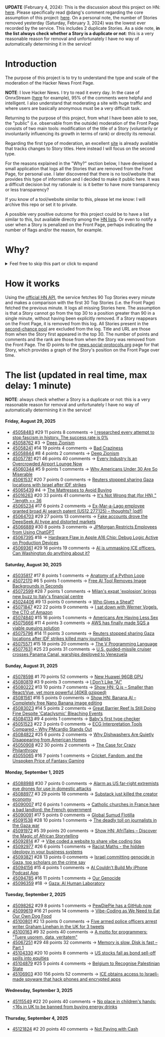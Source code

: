 **UPDATE** (February 4, 2024): This is the discussion about this project on HN: [here](https://news.ycombinator.com/item?id=39230513). Please specifically read @dang's comment regarding the core assumption of this project: [here](https://news.ycombinator.com/item?id=39231537). On a personal note, the number of Stories removed yesterday (Saturday, February 3, 2024) was the lowest ever recorded by the service. This includes 2 duplicate Stories. As a side note, **in the list always check whether a Story is a duplicate or not**: this is a very reasonable reason for removal and unfortunately I have no way of automatically determining it in the service!

# Introduction

The purpose of this project is to try to understand the type and scale of the moderation of the Hacker News Front Page.

**NOTE**: I love Hacker News. I try to read it every day. In the case of OnnxStream ([here](https://news.ycombinator.com/item?id=37752632) for example), 95% of the comments were helpful and intelligent. I also understand that moderating a site with huge traffic and where users are basically anonymous must be a very difficult task.

Returning to the purpose of this project, from what I have been able to see, the "public" (i.e. observable from the outside) moderation of the Front Page consists of two main tools: modification of the title of a Story (voluntarily or involuntarily influencing its growth in terms of rank) or directly its removal.

Regarding the first type of moderation, an excellent [site](https://hackernewstitles.netlify.app/) is already available that tracks changes to Story titles. Here instead I will focus on the second type.

For the reasons explained in the "Why?" section below, I have developed a small application that logs all the Stories that are removed from the Front Page, for personal use. I later discovered that there is no tool/website that provides this type of information and I decided to make it public here. It was a difficult decision but my rationale is: is it better to have more transparency or less transparency?

If you know of a tool/website similar to this, please let me know: I will archive this repo or set it to private.

A possible very positive outcome for this project could be to have a list similar to this, but available directly among the [HN lists](https://news.ycombinator.com/lists). Or even to notify a user when a Story is penalized on the Front Page, perhaps indicating the number of flags and/or the reason, for example.

# Why?

<details>
<summary>Feel free to skip this part or click to expand</summary>

A friend of mine posted two Stories on Hacker News related to OnnxStream (31 days apart), the first related to SDXL Turbo support and the second related to TinyLlama and Mistral 7B support.

In the case of the [first](https://news.ycombinator.com/item?id=38646969), the Story was among the first on the Front Page, until its title was changed from "Stable Diffusion Turbo on a Raspberry Pi Zero 2 generates an image in 29 minutes" to "OnnxStream: Stable Diffusion XL 1.0 Base on a Raspberry Pi Zero 2". This effectively "killed" the Story. One user pointed out that the new title didn't reflect the spirit of the Story (thanks @practice9).

In the case of the [second](https://news.ycombinator.com/item?id=38991145), the Story was in third place on the Front Page, less than an hour after the submission. In this case it was simply removed from the Front Page.

Having discovered this, perplexed, I sent an email to the moderator. @dang, who was very kind and quick in his response, explained to me that the Story had been flagged by users even without being explicitly [flagged], and that he could therefore only hypothesize the causes of the flag. His hypothesis was that (some?) users might be fed up with news related to LLMs.

While I have no reason to doubt Daniel's good faith, it's hard to believe that HN users would be tired of LLM-related news.

So I decided to develop a small console application to determine the frequency of this phenomenon (actually I was also motivated by the prospect of writing some C# code, after more than 2 years of complete abstinence). I subsequently discovered that there were no tools/websites that monitored this specific phenomenon and I therefore decided to make it public here.

</details>

# How it works

Using the [official HN API](https://github.com/HackerNews/API), the service fetches 90 Top Stories every minute and makes a comparison with the first 30 Top Stories (i.e. the Front Page) fetched the previous minute. It logs all missing Stories here. The assumption is that a Story cannot go from the top 30 to a position greater than 90 in a single minute, without having been explicitly removed. If a Story reappears on the Front Page, it is removed from this log. All Stories present in the [second-chance pool](https://news.ycombinator.com/pool) are excluded from the log. Title and URL are those from when the Story first appeared in the top 30. The number of points and comments and the rank are those from when the Story was removed from the Front Page. The ID points to the [news.social-protocols.org](https://news.social-protocols.org) page for that Story, which provides a graph of the Story's position on the Front Page over time.

# The list (updated in real time, max delay: 1 minute)

**NOTE**: always check whether a Story is a duplicate or not: this is a very reasonable reason for removal and unfortunately I have no way of automatically determining it in the service!

#### **Friday, August 29, 2025**
<!-- HN:45058483:start -->
* [45058483](https://news.social-protocols.org/stats?id=45058483) #29 11 points 8 comments -> [I researched every attempt to stop fascism in history. The success rate is 0%](https://cmarmitage.substack.com/p/i-researched-every-attempt-to-stop)<!-- HN:45058483:end --><!-- HN:45058762:start -->
* [45058762](https://news.social-protocols.org/stats?id=45058762) #3 -> [Deep Zionism](https://scottaaronson.blog/?p=9082)<!-- HN:45058762:end --><!-- HN:45058241:start -->
* [45058241](https://news.social-protocols.org/stats?id=45058241) #14 19 points 4 comments -> [Bad Craziness](https://www.math.columbia.edu/~woit/wordpress/?p=15191)<!-- HN:45058241:end --><!-- HN:45058844:start -->
* [45058844](https://news.social-protocols.org/stats?id=45058844) #8 4 points 2 comments -> [Deep Zionism](https://scottaaronson.blog/?p=9082)<!-- HN:45058844:end --><!-- HN:45057781:start -->
* [45057781](https://news.social-protocols.org/stats?id=45057781) #21 46 points 40 comments -> [Every Industry Is an Overcrowded Airport Lounge Now](https://quoththeraven.substack.com/p/every-industry-is-an-overcrowded)<!-- HN:45057781:end --><!-- HN:45060344:start -->
* [45060344](https://news.social-protocols.org/stats?id=45060344) #5 9 points 1 comments -> [Why Americans Under 30 Are So Miserable](https://questionsforum.com/americans-under-30-are-so-miserable-that-the-u-s-just-fell-to-a-historic-low-ranking-in-the-annual-world-happiness/)<!-- HN:45060344:end --><!-- HN:45061537:start -->
* [45061537](https://news.social-protocols.org/stats?id=45061537) #20 7 points 0 comments -> [Reuters stopped sharing Gaza locations with Israel after IDF strikes](https://www.nbcnews.com/world/gaza/news-group-stopped-sharing-gaza-locations-israel-many-journalists-kill-rcna227687)<!-- HN:45061537:end --><!-- HN:45065439:start -->
* [45065439](https://news.social-protocols.org/stats?id=45065439) #4 -> [The Mattresses to Avoid Buying](https://www.choice.com.au/home-and-living/bedroom/mattresses/articles/mattresses-to-avoid-buying)<!-- HN:45065439:end --><!-- HN:45016263:start -->
* [45016263](https://news.social-protocols.org/stats?id=45016263) #20 33 points 41 comments -> [It's Not Wrong that (for HN) " ".length == 36](https://zaerl.com/2025/08/24/its-not-wrong-that-for-hn-%f0%9f%a4%a6%f0%9f%8f%bc%e2%99%82%ef%b8%8f-length-36/)<!-- HN:45016263:end --><!-- HN:45065234:start -->
* [45065234](https://news.social-protocols.org/stats?id=45065234) #17 6 points 2 comments -> [Ex-Mar-a-Lago employee granted broad AI search patent (US12,277,125) – thoughts? [pdf]](https://patentimages.storage.googleapis.com/81/08/e8/400c0d5b380d04/US12277125B2.pdf)<!-- HN:45065234:end --><!-- HN:45064703:start -->
* [45064703](https://news.social-protocols.org/stats?id=45064703) #29 27 points 13 comments -> [Fake accounts drove the DeepSeek AI hype and distorted markets](https://www.evai.ai/en/post/disinformation-the-deepseek-hype-was-all-made-up-how-fake-accounts-managed-a-market-frenzy)<!-- HN:45064703:end --><!-- HN:45066889:start -->
* [45066889](https://news.social-protocols.org/stats?id=45066889) #30 8 points 3 comments -> [JPMorgan Restricts Employees from Using ChatGPT](https://www.wsj.com/articles/jpmorgan-restricts-employees-from-using-chatgpt-2da5dc34)<!-- HN:45066889:end --><!-- HN:45067395:start -->
* [45067395](https://news.social-protocols.org/stats?id=45067395) #18 -> [Hardware Flaw in Apple A16 Chip: Debug Logic Active on Production Devices](https://github.com/JGoyd/A16-FuseBypass)<!-- HN:45067395:end --><!-- HN:45069361:start -->
* [45069361](https://news.social-protocols.org/stats?id=45069361) #29 16 points 19 comments -> [AI is ummasking ICE officers. Can Washington do anything about it?](https://www.politico.com/news/2025/08/29/ai-unmasking-ice-officers-00519478)<!-- HN:45069361:end -->
#### **Saturday, August 30, 2025**<!-- HN:45035817:start -->
* [45035817](https://news.social-protocols.org/stats?id=45035817) #17 8 points 1 comments -> [Anatomy of a Python Loop](https://orencodes.io/anatomy-of-a-python-loop/)<!-- HN:45035817:end --><!-- HN:45072170:start -->
* [45072170](https://news.social-protocols.org/stats?id=45072170) #6 5 points 1 comments -> [Free AI Tool Removes Image Backgrounds in Seconds](https://nanobananas.site/tools/background-removal)<!-- HN:45072170:end --><!-- HN:45072599:start -->
* [45072599](https://news.social-protocols.org/stats?id=45072599) #28 7 points 1 comments -> [Milan's expat 'explosion' brings new buzz to Italy's financial centre](https://www.ft.com/content/f33a01dc-f873-4c62-886f-f69562fb2e46)<!-- HN:45072599:end --><!-- HN:45024406:start -->
* [45024406](https://news.social-protocols.org/stats?id=45024406) #9 13 points 0 comments -> [Who Gives a Sheaf?](https://www.youtube.com/playlist?list=PLnNqTHlK5sGJrRvH0YBxE4Oe1M9EoSTPQ)<!-- HN:45024406:end --><!-- HN:45071847:start -->
* [45071847](https://news.social-protocols.org/stats?id=45071847) #22 22 points 9 comments -> [I sat down with Werner Vogels, the CTO of Amazon](https://everton.xyz/i-sat-down-with-werner-vogels/)<!-- HN:45071847:end --><!-- HN:45074840:start -->
* [45074840](https://news.social-protocols.org/stats?id=45074840) #15 16 points 1 comments -> [Americans Are Having Less Sex](https://www.wsj.com/lifestyle/relationships/americans-are-having-less-sex-than-ever-785973ce)<!-- HN:45074840:end --><!-- HN:45075666:start -->
* [45075666](https://news.social-protocols.org/stats?id=45075666) #11 4 points 3 comments -> [AWS has finally made SQS a viable queuing solution](https://aws.amazon.com/blogs/compute/building-resilient-multi-tenant-systems-with-amazon-sqs-fair-queues/)<!-- HN:45075666:end --><!-- HN:45075796:start -->
* [45075796](https://news.social-protocols.org/stats?id=45075796) #14 11 points 3 comments -> [Reuters stopped sharing Gaza locations after IDF strikes killed many journalists](https://www.nbcnews.com/world/gaza/news-group-stopped-sharing-gaza-locations-israel-many-journalists-kill-rcna227687)<!-- HN:45075796:end --><!-- HN:45075571:start -->
* [45075571](https://news.social-protocols.org/stats?id=45075571) #15 18 points 20 comments -> [The V Programming Language](https://vlang.io/)<!-- HN:45075571:end --><!-- HN:45077631:start -->
* [45077631](https://news.social-protocols.org/stats?id=45077631) #25 23 points 31 comments -> [U.S. guided-missile cruiser crosses Panama Canal, warships deployed to Venezuela](https://www.cbsnews.com/news/us-guided-missile-cruiser-panama-canal-warships-deployed-venezuela/)<!-- HN:45077631:end -->
#### **Sunday, August 31, 2025**
<!-- HN:45078598:start -->
* [45078598](https://news.social-protocols.org/stats?id=45078598) #1 70 points 52 comments -> [New Huawei 96GB GPU](https://e.huawei.com/cn/products/computing/ascend/atlas-300i-duo)<!-- HN:45078598:end --><!-- HN:45080819:start -->
* [45080819](https://news.social-protocols.org/stats?id=45080819) #3 9 points 3 comments -> [I Don't Like "AI"](https://ian.mccowan.space/2024/07/22/ai/)<!-- HN:45080819:end --><!-- HN:45080222:start -->
* [45080222](https://news.social-protocols.org/stats?id=45080222) #13 10 points 7 comments -> [Show HN: Q.js – Smaller than React/Vue, yet more powerful (40KB gzipped)](https://github.com/Qbix/Q.js)<!-- HN:45080222:end --><!-- HN:45081561:start -->
* [45081561](https://news.social-protocols.org/stats?id=45081561) #16 5 points 0 comments -> [Show HN: Banana AI – Completely free Nano Banana image editing](https://banana-ai.org/)<!-- HN:45081561:end --><!-- HN:45083023:start -->
* [45083023](https://news.social-protocols.org/stats?id=45083023) #14 5 points 2 comments -> [Great Barrier Reef Is Still Doing Fine Despite 'Cataclysmic' Bleaching Events](https://co2coalition.org/2025/08/08/the-great-barrier-reef-is-still-doing-fine-despite-cataclysmic-bleaching-events/)<!-- HN:45083023:end --><!-- HN:45084133:start -->
* [45084133](https://news.social-protocols.org/stats?id=45084133) #9 4 points 1 comments -> [Baby's first type checker](https://austinhenley.com/blog/babytypechecker.html)<!-- HN:45084133:end --><!-- HN:45051523:start -->
* [45051523](https://news.social-protocols.org/stats?id=45051523) #22 3 points 0 comments -> [ECG Interpretation Tools Compared – Why PMcardio Stands Out](https://www.powerfulmedical.com/blog/ecg-interpretation-tools-compared-why-pmcardio-stands-out/)<!-- HN:45051523:end --><!-- HN:45084822:start -->
* [45084822](https://news.social-protocols.org/stats?id=45084822) #25 6 points 2 comments -> [Why Dishwashers Are Quietly Disappearing from American Homes](https://www.gadgetreview.com/why-dishwashers-are-quietly-disappearing-from-american-homes)<!-- HN:45084822:end --><!-- HN:45050908:start -->
* [45050908](https://news.social-protocols.org/stats?id=45050908) #22 30 points 2 comments -> [The Case for Crazy Philanthropy](https://www.palladiummag.com/2025/08/22/the-case-for-crazy-philanthropy/)<!-- HN:45050908:end --><!-- HN:45055065:start -->
* [45055065](https://news.social-protocols.org/stats?id=45055065) #16 7 points 1 comments -> [Cricket, Fandom, and the Unspoken Price of Fantasy Gaming](https://uselessmbaguy.substack.com/p/cricket-fandom-and-the-unspoken-price)<!-- HN:45055065:end -->
#### **Monday, September 1, 2025**
<!-- HN:45088988:start -->
* [45088988](https://news.social-protocols.org/stats?id=45088988) #30 7 points 0 comments -> [Alarm as US far-right extremists eye drones for use in domestic attacks](https://www.theguardian.com/us-news/2025/aug/30/us-far-right-extremists-drones)<!-- HN:45088988:end --><!-- HN:45088977:start -->
* [45088977](https://news.social-protocols.org/stats?id=45088977) #3 29 points 18 comments -> [Substack just killed the creator economy](https://mail.bigdeskenergy.com/p/substack-just-killed-creator-economy)<!-- HN:45088977:end --><!-- HN:45090007:start -->
* [45090007](https://news.social-protocols.org/stats?id=45090007) #12 6 points 1 comments -> [Catholic churches in France have a bad landlord: the French government](https://thecatholicherald.com/article/catholic-churches-in-france-suffer-from-a-bad-landlord-the-french-government)<!-- HN:45090007:end --><!-- HN:45090091:start -->
* [45090091](https://news.social-protocols.org/stats?id=45090091) #17 5 points 0 comments -> [Global Sumud Flotilla](https://globalsumudflotilla.org/)<!-- HN:45090091:end --><!-- HN:45091538:start -->
* [45091538](https://news.social-protocols.org/stats?id=45091538) #28 10 points 1 comments -> [The deadly toll on journalists in the Gaza war](https://www.theguardian.com/global-development/ng-interactive/2025/sep/01/israel-gaza-war-media-palestinian-journalists-killed-cpj)<!-- HN:45091538:end --><!-- HN:45091972:start -->
* [45091972](https://news.social-protocols.org/stats?id=45091972) #5 39 points 20 comments -> [Show HN: AfriTales – Discover the Magic of African Storytelling](https://afritales.org/)<!-- HN:45091972:end --><!-- HN:45092814:start -->
* [45092814](https://news.social-protocols.org/stats?id=45092814) #7 -> [Vibe coded a website to share vibe coding tips](https://vibecodinglearn.com)<!-- HN:45092814:end --><!-- HN:45092977:start -->
* [45092977](https://news.social-protocols.org/stats?id=45092977) #26 6 points 1 comments -> [Racist Maths - the hidden ideology in your business systems](https://fluxus.io/article/racist-maths)<!-- HN:45092977:end --><!-- HN:45093821:start -->
* [45093821](https://news.social-protocols.org/stats?id=45093821) #28 13 points 0 comments -> [Israel committing genocide in Gaza, top scholars on the crime say](https://www.theguardian.com/world/2025/sep/01/israel-committing-genocide-in-gaza-worlds-top-scholars-on-the-say)<!-- HN:45093821:end --><!-- HN:45094156:start -->
* [45094156](https://news.social-protocols.org/stats?id=45094156) #15 4 points 1 comments -> [AI Couldn't Build My iPhone Podcast App](https://beard.fm/blog/ai-failed-my-podcast-app)<!-- HN:45094156:end --><!-- HN:45094785:start -->
* [45094785](https://news.social-protocols.org/stats?id=45094785) #16 11 points 1 comments -> [Our Genocide](https://www.btselem.org/publications/202507_our_genocide)<!-- HN:45094785:end --><!-- HN:45096359:start -->
* [45096359](https://news.social-protocols.org/stats?id=45096359) #18 -> [Gaza: AI Human Laboratory](https://www.thecairoreview.com/essays/gaza-israels-ai-human-laboratory/)<!-- HN:45096359:end -->
#### **Tuesday, September 2, 2025**
<!-- HN:45098262:start -->
* [45098262](https://news.social-protocols.org/stats?id=45098262) #29 8 points 1 comments -> [PewDiePie has a GitHub now](https://github.com/pewdiepie-archdaemon)<!-- HN:45098262:end --><!-- HN:45099619:start -->
* [45099619](https://news.social-protocols.org/stats?id=45099619) #16 21 points 14 comments -> [Vibe-Coding as We Need to Eat Our Own Dog Food](https://kevinkuipers.substack.com/p/vc-for-vibe-coding-a-fresh-new-start)<!-- HN:45099619:end --><!-- HN:45100801:start -->
* [45100801](https://news.social-protocols.org/stats?id=45100801) #2 13 points 0 comments -> [Five armed police officers arrest writer Graham Linehan in the UK for 3 tweets](https://grahamlinehan.substack.com/p/i-just-got-arrested-again)<!-- HN:45100801:end --><!-- HN:45100163:start -->
* [45100163](https://news.social-protocols.org/stats?id=45100163) #9 32 points 40 comments -> [A motto for programmers: "Tuere usorem, data, veritatem"](https://koas.dev/a-motto-for-programming/)<!-- HN:45100163:end --><!-- HN:45067251:start -->
* [45067251](https://news.social-protocols.org/stats?id=45067251) #29 48 points 32 comments -> [Memory is slow, Disk is fast – Part 1](https://www.bitflux.ai/blog/memory-is-slow-part1/)<!-- HN:45067251:end --><!-- HN:45104330:start -->
* [45104330](https://news.social-protocols.org/stats?id=45104330) #20 10 points 8 comments -> [US stocks fall as bond sell-off spills into equities](https://subs.ft.com/products)<!-- HN:45104330:end --><!-- HN:45104879:start -->
* [45104879](https://news.social-protocols.org/stats?id=45104879) #25 5 points 4 comments -> [Belgium to Recognise Palestinian State](https://www.theguardian.com/world/live/2025/sep/02/middle-east-crisis-israel-gaza-palestine-un-belgium-live-news-updates)<!-- HN:45104879:end --><!-- HN:45106903:start -->
* [45106903](https://news.social-protocols.org/stats?id=45106903) #30 156 points 52 comments -> [ICE obtains access to Israeli-made spyware that hack phones and encrypted apps](https://www.theguardian.com/us-news/2025/sep/02/trump-immigration-ice-israeli-spyware)<!-- HN:45106903:end -->
#### **Wednesday, September 3, 2025**
<!-- HN:45115549:start -->
* [45115549](https://news.social-protocols.org/stats?id=45115549) #22 20 points 40 comments -> [No place in children's hands: &lt;16s in UK to be banned from buying energy drinks](https://www.theguardian.com/business/2025/sep/02/children-energy-drinks-government-obesity-health)<!-- HN:45115549:end -->
#### **Thursday, September 4, 2025**
<!-- HN:45121824:start -->
* [45121824](https://news.social-protocols.org/stats?id=45121824) #2 20 points 40 comments -> [Not Paying with Cash](https://rubenerd.com/not-paying-with-cash/)<!-- HN:45121824:end -->